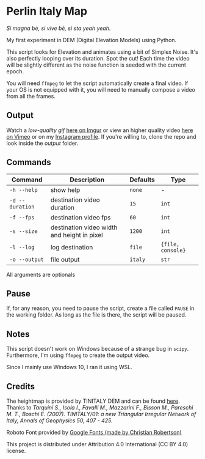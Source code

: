 # Perlin Italy Map
*Si magna bè, si vive bè, si sta yeah yeah.*

My first experiment in DEM (Digital Elevation Models) using Python.

This script looks for Elevation and animates using a bit of Simplex Noise. It's also perfectly looping over its duration. Spot the cut!
Each time the video will be slightly different as the noise function is seeded with the current epoch.

You will need `ffmpeg` to let the script automatically create a final video. If your OS is not equipped with it, you will need to manually compose a video from all the frames.

## Output
Watch a *low-quality gif* [here on Imgur](https://i.imgur.com/CVV3zUM.mp4) or view an higher quality video [here on Vimeo](https://vimeo.com/490516743) or on my [Instagram profile](https://www.instagram.com/lorossi97/). If you're willing to, clone the repo and look inside the *output* folder.

## Commands
| Command | Description | Defaults | Type |
|---|---|---|---|
| `-h --help` | show help | `none` | - | - |
| `-d --duration` | destination video duration | `15` | `int` |
| `-f --fps` | destination video fps | `60` | `int` |
| `-s --size` | destination video width and height in pixel  | `1200` | `int` |
| `-l --log` | log destination | `file` | `{file, console}` |
| `-o --output` | file output | `italy` | `str` |

All arguments are optionals

## Pause
If, for any reason, you need to pause the script, create a file called `PAUSE` in the working folder. As long as the file is there, the script will be paused.

## Notes
This script doesn't work on Windows because of a strange bug in `scipy`. Furthermore, I'm using `ffmpeg` to create the output video.

Since I mainly use Windows 10, I ran it using WSL.

## Credits
The heightmap is provided by TINITALY DEM and can be found [here](http://tinitaly.pi.ingv.it/). Thanks to *Tarquini S., Isola I., Favalli M., Mazzarini F., Bisson M., Pareschi M. T., Boschi E. (2007). TINITALY/01: a new Triangular Irregular Network of Italy, Annals of Geophysics 50, 407 - 425.*

Roboto Font provided by [Google Fonts (made by Christian Robertson)](https://fonts.google.com/specimen/Roboto)

This project is distributed under Attribution 4.0 International (CC BY 4.0) license.
